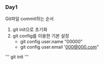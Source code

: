 ### Day1

Git파일 commit하는 순서
1. git init으로 초기화
2. git config를 이용한 기본 설정
    - git config user.name "00000"
    - git config user.email '000@000.com"

'''
git init
'''
